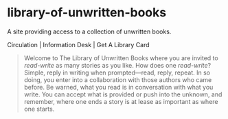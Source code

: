 # library-of-unwritten-books
A site providing access to a collection of unwritten books.

Circulation | Information Desk | Get A Library Card

> Welcome to The Library of Unwritten Books where you are invited to _read-write_ as many stories as you like. How does one _read-write_? Simple, reply in writing when prompted—read, reply, repeat. In so doing, you enter into a collaboration with those authors who came before. Be warned, what you read is in conversation with what you write. You can accept what is provided or push into the unknown, and remember, where one ends a story is at lease as important as where one starts. 
